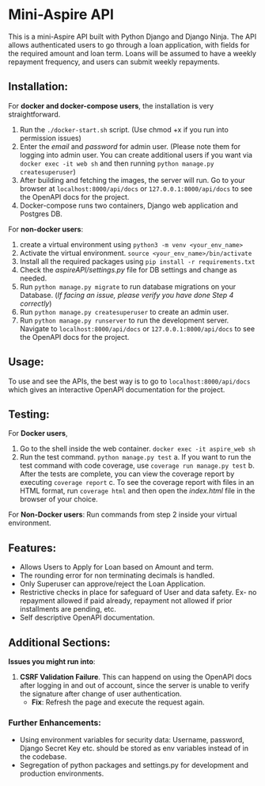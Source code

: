 # Mini-Aspire API

This is a mini-Aspire API built with Python Django and Django Ninja. The API allows authenticated users to go through a loan application, with fields for the required amount and loan term. Loans will be assumed to have a weekly repayment frequency, and users can submit weekly repayments.

## Installation: 
For **docker and docker-compose users**, the installation is very straightforward. 
1. Run the `./docker-start.sh` script. (Use chmod +x if you run into permission issues)
2. Enter the *email* and *password* for admin user. (Please note them for logging into admin user. You can create additional users if you want via `docker exec -it web sh` and then running `python manage.py createsuperuser`)
3. After building and fetching the images, the server will run. Go to your browser at `localhost:8000/api/docs` or `127.0.0.1:8000/api/docs` to see the 
OpenAPI docs for the project.
4. Docker-compose runs two containers, Django web application and Postgres DB. 

For **non-docker users**:
1. create a virtual environment using `python3 -m venv <your_env_name>`
2. Activate the virtual environment. `source <your_env_name>/bin/activate`
3. Install all the required packages using `pip install -r requirements.txt`
4. Check the *aspireAPI/settings.py* file for DB settings and change as needed. 
5. Run `python manage.py migrate` to run database migrations on your Database. (*If facing an issue, please verify you have done Step 4 correctly*)
6. Run `python manage.py createsuperuser` to create an admin user. 
7. Run `python manage.py runserver` to run the development server. Navigate to `localhost:8000/api/docs` or `127.0.0.1:8000/api/docs` to see the OpenAPI docs for the project. 

## Usage: 
To use and see the APIs, the best way is to go to `localhost:8000/api/docs` which gives an interactive OpenAPI documentation for the project. 

## Testing:
For **Docker users**, 
1. Go to the shell inside the web container. `docker exec -it aspire_web sh`
2. Run the test command. `python manage.py test`
    a. If you want to run the test command with code coverage, use `coverage run manage.py test`
    b. After the tests are complete, you can view the coverage report by executing `coverage report`
    c. To see the coverage report with files in an HTML format, run `coverage html` and then open the *index.html* file in the browser of your choice. 

For **Non-Docker users**: Run commands from step 2 inside your virtual environment.

## Features: 
+ Allows Users to Apply for Loan based on Amount and term. 
+ The rounding error for non terminating decimals is handled. 
+ Only Superuser can approve/reject the Loan Application. 
+ Restrictive checks in place for safeguard of User and data safety. Ex- no repayment allowed if paid already, repayment not allowed if prior installments are pending, etc. 
+ Self descriptive OpenAPI documentation. 

## Additional Sections: 

**Issues you might run into**: 
1. **CSRF Validation Failure**. This can happend on using the OpenAPI docs after logging in and out of account, since the server is unable to verify the signature after change of user authentication. 
    + **Fix**: Refresh the page and execute the request again. 

### Further Enhancements:
+ Using environment variables for security data: Username, password, Django Secret Key etc. should be stored as env variables instead of in the codebase. 
+ Segregation of python packages and settings.py for development and production environments. 
